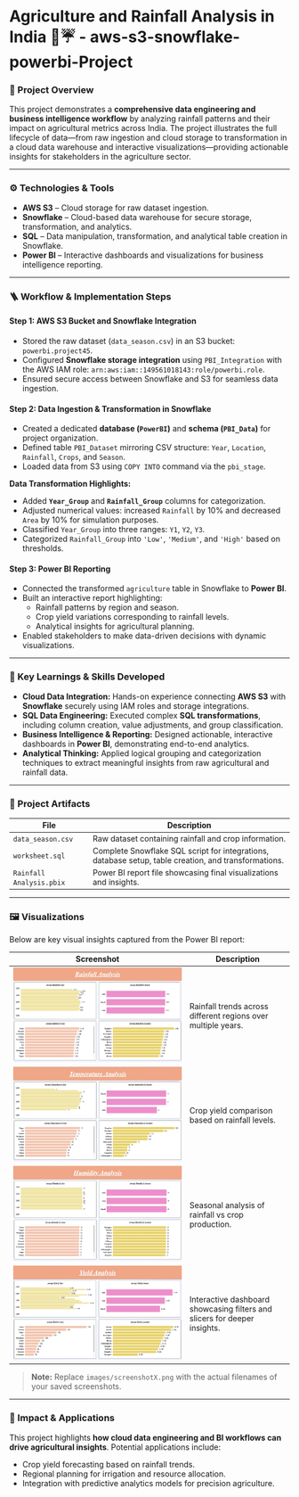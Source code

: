 # Agriculture and Rainfall Analysis in India 🌾☔ - aws-s3-snowflake-powerbi-Project


### 🎯 Project Overview

This project demonstrates a **comprehensive data engineering and business intelligence workflow** by analyzing rainfall patterns and their impact on agricultural metrics across India. The project illustrates the full lifecycle of data—from raw ingestion and cloud storage to transformation in a cloud data warehouse and interactive visualizations—providing actionable insights for stakeholders in the agriculture sector.

---

### ⚙️ Technologies & Tools

- **AWS S3** – Cloud storage for raw dataset ingestion.  
- **Snowflake** – Cloud-based data warehouse for secure storage, transformation, and analytics.  
- **SQL** – Data manipulation, transformation, and analytical table creation in Snowflake.  
- **Power BI** – Interactive dashboards and visualizations for business intelligence reporting.

---

### 🪜 Workflow & Implementation Steps

#### **Step 1: AWS S3 Bucket and Snowflake Integration**
- Stored the raw dataset (`data_season.csv`) in an S3 bucket: `powerbi.project45`.  
- Configured **Snowflake storage integration** using `PBI_Integration` with the AWS IAM role: `arn:aws:iam::149561018143:role/powerbi.role`.  
- Ensured secure access between Snowflake and S3 for seamless data ingestion.

#### **Step 2: Data Ingestion & Transformation in Snowflake**
- Created a dedicated **database (`PowerBI`)** and **schema (`PBI_Data`)** for project organization.  
- Defined table `PBI_Dataset` mirroring CSV structure: `Year`, `Location`, `Rainfall`, `Crops`, and `Season`.  
- Loaded data from S3 using `COPY INTO` command via the `pbi_stage`.  

**Data Transformation Highlights:**  
- Added **`Year_Group`** and **`Rainfall_Group`** columns for categorization.  
- Adjusted numerical values: increased `Rainfall` by 10% and decreased `Area` by 10% for simulation purposes.  
- Classified `Year_Group` into three ranges: `Y1`, `Y2`, `Y3`.  
- Categorized `Rainfall_Group` into `'Low'`, `'Medium'`, and `'High'` based on thresholds.  

#### **Step 3: Power BI Reporting**
- Connected the transformed `agriculture` table in Snowflake to **Power BI**.  
- Built an interactive report highlighting:  
  - Rainfall patterns by region and season.  
  - Crop yield variations corresponding to rainfall levels.  
  - Analytical insights for agricultural planning.  
- Enabled stakeholders to make data-driven decisions with dynamic visualizations.

---

### 📖 Key Learnings & Skills Developed

- **Cloud Data Integration:** Hands-on experience connecting **AWS S3** with **Snowflake** securely using IAM roles and storage integrations.  
- **SQL Data Engineering:** Executed complex **SQL transformations**, including column creation, value adjustments, and group classification.  
- **Business Intelligence & Reporting:** Designed actionable, interactive dashboards in **Power BI**, demonstrating end-to-end analytics.  
- **Analytical Thinking:** Applied logical grouping and categorization techniques to extract meaningful insights from raw agricultural and rainfall data.  

---

### 📁 Project Artifacts

| File | Description |
|------|-------------|
| `data_season.csv` | Raw dataset containing rainfall and crop information. |
| `worksheet.sql` | Complete Snowflake SQL script for integrations, database setup, table creation, and transformations. |
| `Rainfall Analysis.pbix` | Power BI report file showcasing final visualizations and insights. |

---

### 🖼️ Visualizations

Below are key visual insights captured from the Power BI report:

| Screenshot | Description |
|------------|-------------|
| ![Screenshot 1](images/screenshot1.jpg) | Rainfall trends across different regions over multiple years. |
| ![Screenshot 2](images/screenshot2.jpg) | Crop yield comparison based on rainfall levels. |
| ![Screenshot 3](images/screenshot3.jpg) | Seasonal analysis of rainfall vs crop production. |
| ![Screenshot 4](images/screenshot4.jpg) | Interactive dashboard showcasing filters and slicers for deeper insights. |

> **Note:** Replace `images/screenshotX.png` with the actual filenames of your saved screenshots.

---

### 🚀 Impact & Applications

This project highlights **how cloud data engineering and BI workflows can drive agricultural insights**. Potential applications include:  
- Crop yield forecasting based on rainfall trends.  
- Regional planning for irrigation and resource allocation.  
- Integration with predictive analytics models for precision agriculture.
